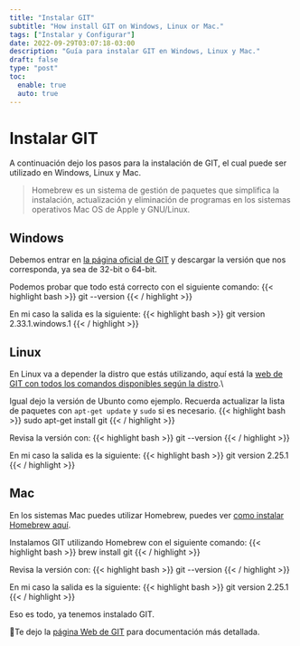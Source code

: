 ```yaml
---
title: "Instalar GIT"
subtitle: "How install GIT on Windows, Linux or Mac."
tags: ["Instalar y Configurar"]
date: 2022-09-29T03:07:18-03:00
description: "Guía para instalar GIT en Windows, Linux y Mac."
draft: false
type: "post"
toc:
  enable: true
  auto: true
---
```


# Instalar GIT
A continuación dejo los pasos para la instalación de GIT, el cual puede ser utilizado en Windows, Linux y Mac.

> Homebrew es un sistema de gestión de paquetes que simplifica la instalación, actualización y eliminación de programas en los sistemas operativos Mac OS de Apple y GNU/Linux.

## Windows
Debemos entrar en [la página oficial de GIT](https://git-scm.com/download/win) y descargar la versión que nos corresponda, ya sea de 32-bit o 64-bit.

Podemos probar que todo está correcto con el siguiente comando:
{{< highlight bash >}}
git --version
{{< / highlight >}}

En mi caso la salida es la siguiente:
{{< highlight bash >}}
git version 2.33.1.windows.1
{{< / highlight >}}

## Linux
En Linux va a depender la distro que estás utilizando, aquí está la [web de GIT con todos los comandos disponibles según la distro](https://git-scm.com/download/linux).\

Igual dejo la versión de Ubunto como ejemplo.
Recuerda actualizar la lista de paquetes con `apt-get update` y `sudo` si es necesario.
{{< highlight bash >}}
sudo apt-get install git
{{< / highlight >}}

Revisa la versión con:
{{< highlight bash >}}
git --version
{{< / highlight >}}

En mi caso la salida es la siguiente:
{{< highlight bash >}}
git version 2.25.1
{{< / highlight >}}

## Mac
En los sistemas Mac puedes utilizar Homebrew, puedes ver [como instalar Homebrew aquí](/posts/instalar_homebrew/).

Instalamos GIT utilizando Homebrew con el siguiente comando:
{{< highlight bash >}}
brew install git
{{< / highlight >}}

Revisa la versión con:
{{< highlight bash >}}
git --version
{{< / highlight >}}

En mi caso la salida es la siguiente:
{{< highlight bash >}}
git version 2.25.1
{{< / highlight >}}

Eso es todo, ya tenemos instalado GIT.

:link:Te dejo la [página Web de GIT](https://git-scm.com) para documentación más detallada.
